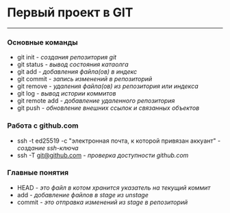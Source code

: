# Первый проект в GIT
---

### Основные команды

- git init - *создания репозитория git*
- git status - *вывод состояния катаолга*
- git add - *добавления файла(ов) в индекс*
- git commit - *запись изменений в репозиторий* 
- git remove - *удаления файла(ов) из репозитория или индекса*
- git log - *вывод истории коммитов*
- git remote add - *добавление удаленного репозитория*
- git push - *обновление внешних ссылок и связанных объектов*

### Работа с github.com

- ssh -t ed25519 -c "электронная почта, к которой привязан аккуант" - *создание ssh-ключа*
- ssh -T git@github.com  - *проверка доступности github.com*

### Главные понятия

- HEAD - *это файл в котом хранится указатель на текущий коммит*
- add - *добавление файлов в stage из unstage*
- commit - *это отправка изменений из stage в репозиторий*


